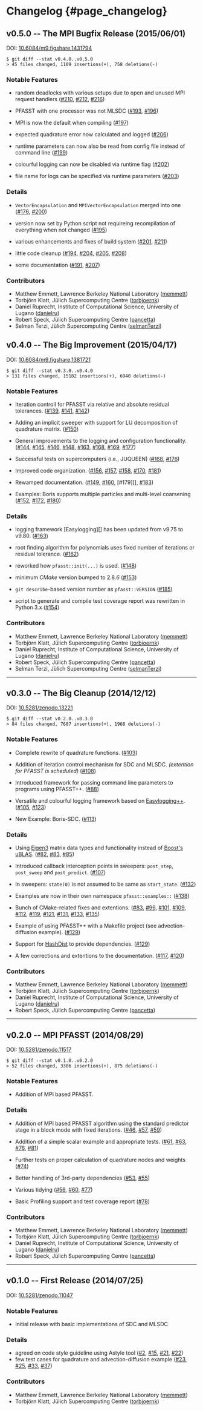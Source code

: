 # Changelog                                                                        {#page_changelog}

## v0.5.0 -- The MPI Bugfix Release (2015/06/01)

DOI: [10.6084/m9.figshare.1431794](http://dx.doi.org/10.6084/m9.figshare.1431794)

    $ git diff --stat v0.4.0..v0.5.0
    > 45 files changed, 1109 insertions(+), 758 deletions(-)

### Notable Features

* random deadlocks with various setups due to open and unused MPI request handlers
  ([#210][], [#212][], [#216][])

* PFASST with one processor was not MLSDC
  ([#193][], [#196][])

* MPI is now the default when compiling
  ([#197][])

* expected quadrature error now calculated and logged
  ([#206][])

* runtime parameters can now also be read from config file instead of command line
  ([#199][])

* colourful logging can now be disabled via runtime flag
  ([#202][])

* file name for logs can be specified via runtime parameters
  ([#203][])

### Details

* `VectorEncapsulation` and `MPIVectorEncapsulation` merged into one
  ([#176][], [#200][])

* version now set by Python script not requireing recompilation of everything when not changed
  ([#195][])

* various enhancements and fixes of build system
  ([#201][], [#211][])

* little code cleanup
  ([#194][], [#204][], [#205][], [#208][])

* some documentation
  ([#191][], [#207][])

[#176]: https://github.com/Parallel-in-Time/PFASST/pull/176
[#191]: https://github.com/Parallel-in-Time/PFASST/pull/191
[#193]: https://github.com/Parallel-in-Time/PFASST/pull/193
[#194]: https://github.com/Parallel-in-Time/PFASST/pull/194
[#195]: https://github.com/Parallel-in-Time/PFASST/pull/195
[#196]: https://github.com/Parallel-in-Time/PFASST/pull/196
[#197]: https://github.com/Parallel-in-Time/PFASST/pull/197
[#199]: https://github.com/Parallel-in-Time/PFASST/pull/199
[#200]: https://github.com/Parallel-in-Time/PFASST/pull/200
[#201]: https://github.com/Parallel-in-Time/PFASST/pull/201
[#202]: https://github.com/Parallel-in-Time/PFASST/pull/202
[#203]: https://github.com/Parallel-in-Time/PFASST/pull/203
[#204]: https://github.com/Parallel-in-Time/PFASST/pull/204
[#205]: https://github.com/Parallel-in-Time/PFASST/pull/205
[#206]: https://github.com/Parallel-in-Time/PFASST/pull/206
[#207]: https://github.com/Parallel-in-Time/PFASST/pull/207
[#208]: https://github.com/Parallel-in-Time/PFASST/pull/208
[#210]: https://github.com/Parallel-in-Time/PFASST/pull/210
[#211]: https://github.com/Parallel-in-Time/PFASST/pull/211
[#212]: https://github.com/Parallel-in-Time/PFASST/pull/212
[#216]: https://github.com/Parallel-in-Time/PFASST/pull/216

### Contributors

* Matthew Emmett, Lawrence Berkeley National Laboratory ([memmett][])
* Torbjörn Klatt, Jülich Supercomputing Centre ([torbjoernk][])
* Daniel Ruprecht, Institute of Computational Science, University of Lugano ([danielru][])
* Robert Speck, Jülich Supercomputing Centre ([pancetta][])
* Selman Terzi, Jülich Supercomputing Centre ([selmanTerzi][])

[memmett]: https://github.com/memmett
[torbjoernk]: https://github.com/torbjoernk
[danielru]: https://github.com/danielru
[pancetta]: https://github.com/pancetta
[selmanTerzi]: https://github.com/selmanTerzi


## v0.4.0 -- The Big Improvement (2015/04/17)

DOI: [10.6084/m9.figshare.1381721](http://dx.doi.org/10.6084/m9.figshare.1381721)

    $ git diff --stat v0.3.0..v0.4.0
    > 131 files changed, 15182 insertions(+), 6940 deletions(-)

### Notable Features

* Iteration controll for PFASST via relative and absolute residual tolerances.
  ([#139][], [#141][], [#142][])

* Adding an implicit sweeper with support for LU decomposition of quadrature matrix.
  ([#150][])

* General improvements to the logging and configuration functionality.
  ([#144][], [#145][], [#146][], [#148][], [#163][], [#168][], [#169][], [#177][])

* Successful tests on supercomputers (i.e., JUQUEEN)
  ([#168][], [#176][])

* Improved code organization.
  ([#156][], [#157][], [#158][], [#170][], [#181][])

* Rewamped documentation.
  ([#149][], [#160][], [#179][], [#183][])

* Examples: Boris supports multiple particles and multi-level coarsening
  ([#152][], [#172][], [#180][])

### Details

* logging framework [Easylogging][] has been updated from v9.75 to v9.80.
  ([#163][])

* root finding algorithm for polynomials uses fixed number of iterations or residual tolerance.
  ([#162][])

* reworked how `pfasst::init(...)` is used.
  ([#148][])

* minimum _CMake_ version bumped to 2.8.*6*
  ([#153][])

* `git describe`-based version number as `pfasst::VERSION`
  ([#185][])

* script to generate and compile test coverage report was rewritten in Python 3.x
  ([#154][])

[#139]: https://github.com/Parallel-in-Time/PFASST/pull/139
[#141]: https://github.com/Parallel-in-Time/PFASST/pull/141
[#142]: https://github.com/Parallel-in-Time/PFASST/pull/142
[#144]: https://github.com/Parallel-in-Time/PFASST/pull/144
[#145]: https://github.com/Parallel-in-Time/PFASST/pull/145
[#146]: https://github.com/Parallel-in-Time/PFASST/pull/146
[#148]: https://github.com/Parallel-in-Time/PFASST/pull/148
[#149]: https://github.com/Parallel-in-Time/PFASST/pull/149
[#150]: https://github.com/Parallel-in-Time/PFASST/pull/150
[#152]: https://github.com/Parallel-in-Time/PFASST/pull/152
[#153]: https://github.com/Parallel-in-Time/PFASST/pull/153
[#154]: https://github.com/Parallel-in-Time/PFASST/pull/154
[#156]: https://github.com/Parallel-in-Time/PFASST/pull/156
[#157]: https://github.com/Parallel-in-Time/PFASST/pull/157
[#158]: https://github.com/Parallel-in-Time/PFASST/pull/158
[#160]: https://github.com/Parallel-in-Time/PFASST/pull/160
[#162]: https://github.com/Parallel-in-Time/PFASST/pull/162
[#163]: https://github.com/Parallel-in-Time/PFASST/pull/163
[#168]: https://github.com/Parallel-in-Time/PFASST/pull/168
[#169]: https://github.com/Parallel-in-Time/PFASST/pull/169
[#170]: https://github.com/Parallel-in-Time/PFASST/pull/170
[#172]: https://github.com/Parallel-in-Time/PFASST/pull/172
[#176]: https://github.com/Parallel-in-Time/PFASST/pull/176
[#177]: https://github.com/Parallel-in-Time/PFASST/pull/177
[#180]: https://github.com/Parallel-in-Time/PFASST/pull/180
[#181]: https://github.com/Parallel-in-Time/PFASST/pull/181
[#183]: https://github.com/Parallel-in-Time/PFASST/pull/183
[#185]: https://github.com/Parallel-in-Time/PFASST/pull/185

### Contributors

* Matthew Emmett, Lawrence Berkeley National Laboratory ([memmett][])
* Torbjörn Klatt, Jülich Supercomputing Centre ([torbjoernk][])
* Daniel Ruprecht, Institute of Computational Science, University of Lugano ([danielru][])
* Robert Speck, Jülich Supercomputing Centre ([pancetta][])
* Selman Terzi, Jülich Supercomputing Centre ([selmanTerzi][])

[memmett]: https://github.com/memmett
[torbjoernk]: https://github.com/torbjoernk
[danielru]: https://github.com/danielru
[pancetta]: https://github.com/pancetta
[selmanTerzi]: https://github.com/selmanTerzi

---

## v0.3.0 -- The Big Cleanup (2014/12/12)

DOI: [10.5281/zenodo.13221](http://dx.doi.org/10.5281/zenodo.13221)

    $ git diff --stat v0.2.0..v0.3.0
    > 84 files changed, 7687 insertions(+), 1968 deletions(-)

### Notable Features

* Complete rewrite of quadrature functions.
  ([#103][])

* Addition of iteration control mechanism for SDC and MLSDC. _(extention for PFASST is scheduled)_
  ([#108][])

* Introduced framework for passing command line parameters to programs using PFASST++.
  ([#88][])

* Versatile and colourful logging framework based on [Easylogging++][].
  ([#105][], [#123][])

* New Example: Boris-SDC.
  ([#113][])

### Details

* Using [Eigen3](http://eigen.tuxfamily.org/) matrix data types and functionality instead of
  [Boost's uBLAS](http://www.boost.org/doc/libs/1_57_0/libs/numeric/ublas/doc/index.html).
  ([#82][], [#83][], [#85][])

* Introduced callback interception points in sweepers: `post_step`, `post_sweep` and `post_predict`.
  ([#107][])

* In sweepers: `state(0)` is not assumed to be same as `start_state`.
  ([#132][])

* Examples are now in their own namespace `pfasst::examples::`
  ([#138][])

* Bunch of CMake-related fixes and extentions.
  ([#83][], [#96][], [#101][], [#109][], [#112][], [#119][], [#121][], [#131][], [#133][], [#135][])

* Example of using PFASST++ with a Makefile project (see advection-diffusion example).
  ([#129][])

* Support for [HashDist](https://github.com/hashdist/hashdist) to provide dependencies.
  ([#129][])

* A few corrections and extentions to the documentation.
  ([#117][], [#120][])

[#82]: https://github.com/Parallel-in-Time/PFASST/pull/82
[#83]: https://github.com/Parallel-in-Time/PFASST/pull/83
[#85]: https://github.com/Parallel-in-Time/PFASST/pull/85
[#88]: https://github.com/Parallel-in-Time/PFASST/pull/88
[#96]: https://github.com/Parallel-in-Time/PFASST/pull/96
[#101]: https://github.com/Parallel-in-Time/PFASST/pull/101
[#103]: https://github.com/Parallel-in-Time/PFASST/pull/103
[#105]: https://github.com/Parallel-in-Time/PFASST/pull/105
[#107]: https://github.com/Parallel-in-Time/PFASST/pull/107
[#108]: https://github.com/Parallel-in-Time/PFASST/pull/108
[#109]: https://github.com/Parallel-in-Time/PFASST/pull/109
[#112]: https://github.com/Parallel-in-Time/PFASST/pull/112
[#113]: https://github.com/Parallel-in-Time/PFASST/pull/113
[#117]: https://github.com/Parallel-in-Time/PFASST/pull/117
[#119]: https://github.com/Parallel-in-Time/PFASST/pull/119
[#120]: https://github.com/Parallel-in-Time/PFASST/pull/120
[#121]: https://github.com/Parallel-in-Time/PFASST/pull/121
[#123]: https://github.com/Parallel-in-Time/PFASST/pull/123
[#129]: https://github.com/Parallel-in-Time/PFASST/pull/129
[#131]: https://github.com/Parallel-in-Time/PFASST/pull/131
[#132]: https://github.com/Parallel-in-Time/PFASST/pull/132
[#133]: https://github.com/Parallel-in-Time/PFASST/pull/133
[#135]: https://github.com/Parallel-in-Time/PFASST/pull/135
[#138]: https://github.com/Parallel-in-Time/PFASST/pull/138

### Contributors

* Matthew Emmett, Lawrence Berkeley National Laboratory ([memmett][])
* Torbjörn Klatt, Jülich Supercomputing Centre ([torbjoernk][])
* Daniel Ruprecht, Institute of Computational Science, University of Lugano ([danielru][])
* Robert Speck, Jülich Supercomputing Centre ([pancetta][])

[memmett]: https://github.com/memmett
[torbjoernk]: https://github.com/torbjoernk
[danielru]: https://github.com/danielru
[pancetta]: https://github.com/pancetta

---

## v0.2.0 -- MPI PFASST (2014/08/29)

DOI: [10.5281/zenodo.11517](http://dx.doi.org/10.5281/zenodo.11517)

    $ git diff --stat v0.1.0..v0.2.0
    > 52 files changed, 3306 insertions(+), 875 deletions(-)

### Notable Features

* Addition of MPI based PFASST.

### Details

* Addition of MPI based PFASST algorithm using the standard predictor stage in a block mode with 
  fixed iterations.
  ([#46][], [#57][], [#59][])

* Addition of a simple scalar example and appropriate tests.
  ([#61][], [#63][], [#76][], [#81][])

* Further tests on proper calculation of quadrature nodes and weights
  ([#74][])

* Better handling of 3rd-party dependencies
  ([#53][], [#55][])

* Various tidying
  ([#56][], [#60][], [#77][])

* Basic Profiling support and test coverage report
  ([#78][])

[#46]: https://github.com/Parallel-in-Time/PFASST/pull/46
[#57]: https://github.com/Parallel-in-Time/PFASST/pull/56
[#59]: https://github.com/Parallel-in-Time/PFASST/pull/59
[#53]: https://github.com/Parallel-in-Time/PFASST/pull/53
[#55]: https://github.com/Parallel-in-Time/PFASST/pull/55
[#56]: https://github.com/Parallel-in-Time/PFASST/pull/56
[#60]: https://github.com/Parallel-in-Time/PFASST/pull/60
[#61]: https://github.com/Parallel-in-Time/PFASST/pull/61
[#63]: https://github.com/Parallel-in-Time/PFASST/pull/63
[#74]: https://github.com/Parallel-in-Time/PFASST/pull/74
[#76]: https://github.com/Parallel-in-Time/PFASST/pull/76
[#77]: https://github.com/Parallel-in-Time/PFASST/pull/77
[#78]: https://github.com/Parallel-in-Time/PFASST/pull/78
[#81]: https://github.com/Parallel-in-Time/PFASST/pull/81

### Contributors

* Matthew Emmett, Lawrence Berkeley National Laboratory ([memmett][])
* Torbjörn Klatt, Jülich Supercomputing Centre ([torbjoernk][])
* Daniel Ruprecht, Institute of Computational Science, University of Lugano ([danielru][])
* Robert Speck, Jülich Supercomputing Centre ([pancetta][])

[memmett]: https://github.com/memmett
[torbjoernk]: https://github.com/torbjoernk
[danielru]: https://github.com/danielru
[pancetta]: https://github.com/pancetta

---

## v0.1.0 -- First Release (2014/07/25)

DOI: [10.5281/zenodo.11047](http://dx.doi.org/10.5281/zenodo.11047)

### Notable Features

* Initial release with basic implementations of SDC and MLSDC

### Details

* agreed on code style guideline using Astyle tool
  ([#2][], [#15][], [#21][], [#22][])
* few test cases for quadrature and advection-diffusion example
  ([#23][], [#25][], [#33][], [#37][])

[#2]: https://github.com/Parallel-in-Time/PFASST/pull/2
[#15]: https://github.com/Parallel-in-Time/PFASST/pull/15
[#21]: https://github.com/Parallel-in-Time/PFASST/pull/21
[#22]: https://github.com/Parallel-in-Time/PFASST/pull/22
[#23]: https://github.com/Parallel-in-Time/PFASST/pull/23
[#25]: https://github.com/Parallel-in-Time/PFASST/pull/25
[#33]: https://github.com/Parallel-in-Time/PFASST/pull/33
[#37]: https://github.com/Parallel-in-Time/PFASST/pull/37

### Contributors

* Matthew Emmett, Lawrence Berkeley National Laboratory ([memmett][])
* Torbjörn Klatt, Jülich Supercomputing Centre ([torbjoernk][])

[memmett]: https://github.com/memmett
[torbjoernk]: https://github.com/torbjoernk


[Easylogging++]: https://github.com/easylogging/easyloggingpp
